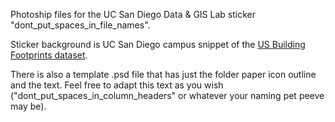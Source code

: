 Photoship files for the UC San Diego Data & GIS Lab sticker "dont_put_spaces_in_file_names". 

Sticker background is UC San Diego campus snippet of the [US Building Footprints dataset](https://github.com/Microsoft/USBuildingFootprints).

There is also a template .psd file that has just the folder paper icon outline and the text. Feel free to adapt this text as you wish ("dont_put_spaces_in_column_headers" or whatever your naming pet peeve may be).
